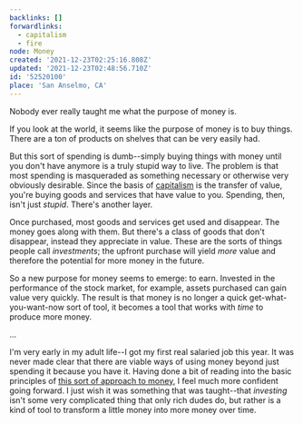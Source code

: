 ```yaml
---
backlinks: []
forwardlinks:
  - capitalism
  - fire
node: Money
created: '2021-12-23T02:25:16.808Z'
updated: '2021-12-23T02:48:56.710Z'
id: '52520100'
place: 'San Anselmo, CA'
---
```

Nobody ever really taught me what the purpose of money is. 

If you look at the world, it seems like the purpose of money is to buy things. There are a ton of products on shelves that can be very easily had. 

But this sort of spending is dumb--simply buying things with money until you don't have anymore is a truly stupid way to live. The problem is that most spending is masqueraded as something necessary or otherwise very obviously desirable. Since the basis of [capitalism](capitalism.md) is the transfer of value, you're buying goods and services that have value to you. Spending, then, isn't just *stupid*. There's another layer. 

Once purchased, most goods and services get used and disappear. The money goes along with them. But there's a class of goods that don't disappear, instead they appreciate in value. These are the sorts of things people call *investments*; the upfront purchase will yield *more* value and therefore the potential for more money in the future. 

So a new purpose for money seems to emerge: to earn. Invested in the performance of the stock market, for example, assets purchased can gain value very quickly. The result is that money is no longer a quick get-what-you-want-now sort of tool, it becomes a tool that works with *time* to produce more money.  

...

I'm very early in my adult life--I got my first real salaried job this year. It was never made clear that there are viable ways of using money beyond just spending it because you have it. Having done a bit of reading into the basic principles of [this sort of approach to money](fire.md), I feel much more confident going forward. I just wish it was something that was taught--that *investing* isn't some very complicated thing that only rich dudes do, but rather is a kind of tool to transform a little money into more money over time. 




